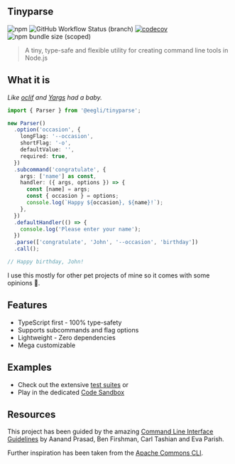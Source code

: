 ## Tinyparse

![npm](https://img.shields.io/npm/v/@eegli/tinyparse) ![GitHub Workflow Status (branch)](https://img.shields.io/github/actions/workflow/status/eegli/tinyparse/ci.yml?branch=main) [![codecov](https://codecov.io/gh/eegli/tinyparse/branch/main/graph/badge.svg?token=8MFDR4SWYM)](https://codecov.io/gh/eegli/tinyparse) ![npm bundle size (scoped)](https://img.shields.io/bundlephobia/min/@eegli/tinyparse)

> A tiny, type-safe and flexible utility for creating command line tools in Node.js

## What it is

_Like [oclif](https://oclif.io/) and [Yargs](https://yargs.js.org/) had a baby._

```ts
import { Parser } from '@eegli/tinyparse';

new Parser()
  .option('occasion', {
    longFlag: '--occasion',
    shortFlag: '-o',
    defaultValue: '',
    required: true,
  })
  .subcommand('congratulate', {
    args: ['name'] as const,
    handler: ({ args, options }) => {
      const [name] = args;
      const { occasion } = options;
      console.log(`Happy ${occasion}, ${name}!`);
    },
  })
  .defaultHandler(() => {
    console.log('Please enter your name');
  })
  .parse(['congratulate', 'John', '--occasion', 'birthday'])
  .call();

// Happy birthday, John!
```

I use this mostly for other pet projects of mine so it comes with some opinions 🤪.

## Features

- TypeScript first - 100% type-safety
- Supports subcommands and flag options
- Lightweight - Zero dependencies
- Mega customizable

## Examples

- Check out the extensive [test suites](https://github.com/eegli/tinyparse/tree/main/test) or
- Play in the dedicated [Code Sandbox](https://codesandbox.io/s/tinyparse-sandbox-pknk4?file=/src/index.ts)

## Resources

This project has been guided by the amazing [Command Line Interface Guidelines](https://clig.dev/) by Aanand Prasad, Ben Firshman, Carl Tashian and Eva Parish.

Further inspiration has been taken from the [Apache Commons CLI](https://commons.apache.org/proper/commons-cli/).
